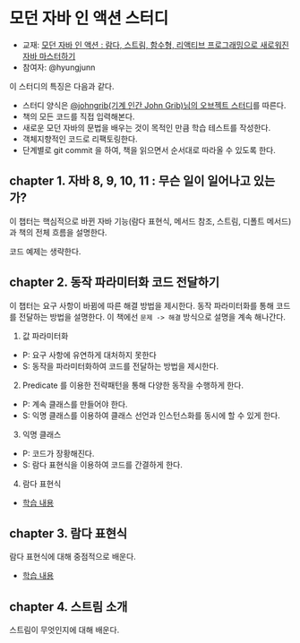 # 모던 자바 인 액션 스터디

* 교재: [모던 자바 인 액션 : 람다, 스트림, 함수형, 리액티브 프로그래밍으로 새로워진 자바 마스터하기
  ](https://m.hanbit.co.kr/store/books/book_view.html?p_code=B4926602499)
* 참여자: @hyungjunn

이 스터디의 특징은 다음과 같다.

* 스터디 양식은 [@johngrib(기계 인간 John Grib)님의 오브젝트 스터디](https://github.com/johngrib/study-objects)를 따른다.
* 책의 모든 코드를 직접 입력해본다.
* 새로운 모던 자바의 문법을 배우는 것이 목적인 만큼 학습 테스트를 작성한다.
* 객체지향적인 코드로 리팩토링한다.
* 단계별로 git commit 을 하여, 책을 읽으면서 순서대로 따라올 수 있도록 한다.

## chapter 1. 자바 8, 9, 10, 11 : 무슨 일이 일어나고 있는가?

이 챕터는 핵심적으로 바뀐 자바 기능(람다 표현식, 메서드 참조, 스트림, 디폴트 메서드)과 책의 전체 흐름을 설명한다.

코드 예제는 생략한다.

## chapter 2. 동작 파라미터화 코드 전달하기

이 챕터는 요구 사항이 바뀜에 따른 해결 방법을 제시한다. 동작 파라미터화를 통해 코드를 전달하는 방법을 설명한다. 이 책에선 `문제 -> 해결` 방식으로 설명을 계속 해나간다. 

1. 값 파라미터화 
* P: 요구 사항에 유연하게 대처하지 못한다
* S: 동작을 파라미터화하여 코드를 전달하는 방법을 제시한다.

2. Predicate 를 이용한 전략패턴을 통해 다양한 동작을 수행하게 한다.
* P: 계속 클래스를 만들어야 한다.
* S: 익명 클래스를 이용하여 클래스 선언과 인스턴스화를 동시에 할 수 있게 한다.

3. 익명 클래스
* P: 코드가 장황해진다.
* S: 람다 표현식을 이용하여 코드를 간결하게 한다.

4. 람다 표현식 

* [학습 내용]( https://github.com/hyungjunn/study-modern-java-in-action/pull/1 )

## chapter 3. 람다 표현식

람다 표현식에 대해 중점적으로 배운다.

* [학습 내용]( https://github.com/hyungjunn/study-modern-java-in-action/pull/2 )

## chapter 4. 스트림 소개

스트림이 무엇인지에 대해 배운다.
